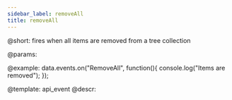 ```yaml
---
sidebar_label: removeAll
title: removeAll
---          
```


@short: fires when all items are removed from a tree collection
	
@params:



@example:
data.events.on("RemoveAll", function(){
	console.log("Items are removed");
});


@template:	api_event
@descr:


